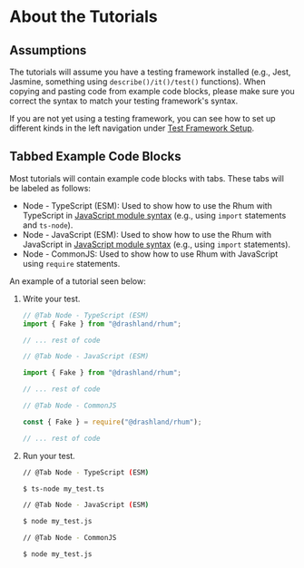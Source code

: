 # About the Tutorials

## Assumptions

The tutorials will assume you have a testing framework installed (e.g., Jest,
Jasmine, something using `describe()/it()/test()` functions). When copying and
pasting code from example code blocks, please make sure you correct the syntax
to match your testing framework's syntax.

If you are not yet using a testing framework, you can see how to set up
different kinds in the left navigation under
[Test Framework Setup](/rhum/v2.x/tutorials-node/test-framework-setup).

## Tabbed Example Code Blocks

Most tutorials will contain example code blocks with tabs. These tabs will be
labeled as follows:

- Node - TypeScript (ESM): Used to show how to use the Rhum with TypeScript in
  [JavaScript module syntax](https://developer.mozilla.org/en-US/docs/Web/JavaScript/Guide/Modules)
  (e.g., using `import` statements and `ts-node`).
- Node - JavaScript (ESM): Used to show how to use the Rhum with JavaScript in
  [JavaScript module syntax](https://developer.mozilla.org/en-US/docs/Web/JavaScript/Guide/Modules)
  (e.g., using `import` statements).
- Node - CommonJS: Used to show how to use Rhum with JavaScript using `require`
  statements.

An example of a tutorial seen below:

1. Write your test.

   ```typescript
   // @Tab Node - TypeScript (ESM)
   import { Fake } from "@drashland/rhum";

   // ... rest of code

   // @Tab Node - JavaScript (ESM)

   import { Fake } from "@drashland/rhum";

   // ... rest of code

   // @Tab Node - CommonJS

   const { Fake } = require("@drashland/rhum");

   // ... rest of code
   ```

1. Run your test.

   ```bash
   // @Tab Node - TypeScript (ESM)

   $ ts-node my_test.ts

   // @Tab Node - JavaScript (ESM)

   $ node my_test.js

   // @Tab Node - CommonJS

   $ node my_test.js
   ```
